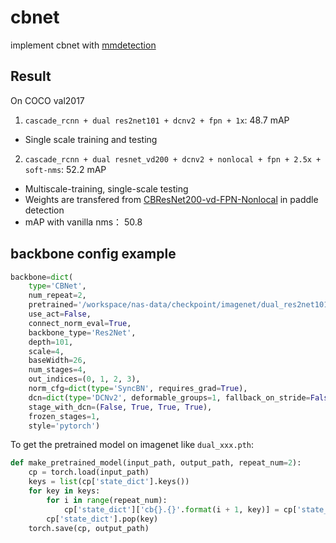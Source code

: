 # cbnet
implement cbnet with [mmdetection](https://github.com/open-mmlab/mmdetection)

## Result

On COCO val2017

1. `cascade_rcnn + dual res2net101 + dcnv2 + fpn + 1x`: 48.7 mAP
* Single scale training and testing

2. `cascade_rcnn + dual resnet_vd200 + dcnv2 + nonlocal + fpn + 2.5x + soft-nms`: 52.2 mAP
* Multiscale-training, single-scale testing
* Weights are transfered from [CBResNet200-vd-FPN-Nonlocal](https://github.com/PaddlePaddle/PaddleDetection/blob/release/0.2/docs/MODEL_ZOO_cn.md) in paddle detection
* mAP with vanilla nms： 50.8

## backbone config example
``` python
backbone=dict(
    type='CBNet',
    num_repeat=2,
    pretrained='/workspace/nas-data/checkpoint/imagenet/dual_res2net101_v1b_26w_4s-0812c246.pth',
    use_act=False,
    connect_norm_eval=True,
    backbone_type='Res2Net',
    depth=101,
    scale=4,
    baseWidth=26,
    num_stages=4,
    out_indices=(0, 1, 2, 3),
    norm_cfg=dict(type='SyncBN', requires_grad=True),
    dcn=dict(type='DCNv2', deformable_groups=1, fallback_on_stride=False),
    stage_with_dcn=(False, True, True, True),
    frozen_stages=1,
    style='pytorch')
```
To get the pretrained model on imagenet like `dual_xxx.pth`:
``` python
def make_pretrained_model(input_path, output_path, repeat_num=2):
    cp = torch.load(input_path)
    keys = list(cp['state_dict'].keys())
    for key in keys:
        for i in range(repeat_num):
            cp['state_dict']['cb{}.{}'.format(i + 1, key)] = cp['state_dict'][key]
        cp['state_dict'].pop(key)
    torch.save(cp, output_path)
```
